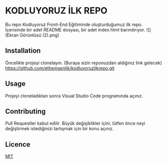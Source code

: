 # KODLUYORUZ İLK REPO
Bu repo Kodluyoruz Front-End Eğitiminde oluşturduğumuz ilk repo. İçerisinde bir adet README dosyası, bir adet index.html barındırıyor.
![](Ekran Görüntüsü (2).png)
## Installation
Öncelikle projeyi clonelayın. (Buraya sizin reponuzdan aldığınız link gelecek)
    https://github.com/ethemsenlik/kodluyoruzilkrepo.git
## Usage
Projeyi cloneladıktan sonra Visual Studio Code programında açınız.
## Contributing
Pull Requestler kabul edilir. Büyük değişiklikler içini, lütfen önce neyi değiştirmek istediğinizi tartışmak için bir konu açınız.
## Licence
[MIT](https://choosealicense.com/licenses/mit/)

